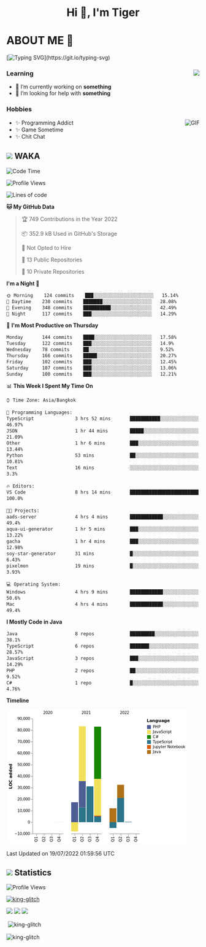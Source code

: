 <h1 align="center">Hi 👋, I'm Tiger</h1>




# ABOUT ME 💬

[![Typing SVG](https://readme-typing-svg.herokuapp.com?color=22F771&vCenter=true&lines=A+perssionate+developer+from+nowhere.)](https://git.io/typing-svg)

<div>
 <img align="right" src="https://spotify-github-profile.vercel.app/api/view?uid=12129734423&cover_image=false&theme=default&bar_color=22d016&bar_color_cover=true" />
 <h3>Learning</h3>
 
 <ul>
  <li>🔭 I’m currently working on <b>something</b></li>
  <li>🤝 I’m looking for help with <b>something</b></li>
 </ul>
 
</div>
<div>
 <h3>Hobbies</h3>
 <img align="right" height="475px"  alt="GIF" src="https://i.pinimg.com/originals/1f/b7/db/1fb7dbee557e5ed509f7517da8a84d58.gif" />
 <ul>
  <li>✨ Programming Addict</li>
  <li>✨ Game Sometime</li>
  <li>✨ Chit Chat</li>
 </ul>
 
</div>



## <img height="40" src="https://raw.githubusercontent.com/innng/innng/master/assets/kyubey.gif"/> WAKA

<!--START_SECTION:waka-->
![Code Time](http://img.shields.io/badge/Code%20Time-0%20secs-blue)

![Profile Views](http://img.shields.io/badge/Profile%20Views-0-blue)

![Lines of code](https://img.shields.io/badge/From%20Hello%20World%20I%27ve%20Written-247%20Thousand%20lines%20of%20code-blue)

**🐱 My GitHub Data** 

> 🏆 749 Contributions in the Year 2022
 > 
> 📦 352.9 kB Used in GitHub's Storage 
 > 
> 🚫 Not Opted to Hire
 > 
> 📜 13 Public Repositories 
 > 
> 🔑 10 Private Repositories  
 > 
**I'm a Night 🦉** 

```text
🌞 Morning    124 commits    ███░░░░░░░░░░░░░░░░░░░░░░   15.14% 
🌆 Daytime    230 commits    ███████░░░░░░░░░░░░░░░░░░   28.08% 
🌃 Evening    348 commits    ██████████░░░░░░░░░░░░░░░   42.49% 
🌙 Night      117 commits    ███░░░░░░░░░░░░░░░░░░░░░░   14.29%

```
📅 **I'm Most Productive on Thursday** 

```text
Monday       144 commits    ████░░░░░░░░░░░░░░░░░░░░░   17.58% 
Tuesday      122 commits    ███░░░░░░░░░░░░░░░░░░░░░░   14.9% 
Wednesday    78 commits     ██░░░░░░░░░░░░░░░░░░░░░░░   9.52% 
Thursday     166 commits    █████░░░░░░░░░░░░░░░░░░░░   20.27% 
Friday       102 commits    ███░░░░░░░░░░░░░░░░░░░░░░   12.45% 
Saturday     107 commits    ███░░░░░░░░░░░░░░░░░░░░░░   13.06% 
Sunday       100 commits    ███░░░░░░░░░░░░░░░░░░░░░░   12.21%

```


📊 **This Week I Spent My Time On** 

```text
⌚︎ Time Zone: Asia/Bangkok

💬 Programming Languages: 
TypeScript               3 hrs 52 mins       ███████████░░░░░░░░░░░░░░   46.97% 
JSON                     1 hr 44 mins        █████░░░░░░░░░░░░░░░░░░░░   21.09% 
Other                    1 hr 6 mins         ███░░░░░░░░░░░░░░░░░░░░░░   13.44% 
Python                   53 mins             ██░░░░░░░░░░░░░░░░░░░░░░░   10.81% 
Text                     16 mins             ░░░░░░░░░░░░░░░░░░░░░░░░░   3.3%

🔥 Editors: 
VS Code                  8 hrs 14 mins       █████████████████████████   100.0%

🐱‍💻 Projects: 
aads-server              4 hrs 4 mins        ████████████░░░░░░░░░░░░░   49.4% 
aqua-ui-generator        1 hr 5 mins         ███░░░░░░░░░░░░░░░░░░░░░░   13.22% 
gacha                    1 hr 4 mins         ███░░░░░░░░░░░░░░░░░░░░░░   12.98% 
soy-star-generator       31 mins             █░░░░░░░░░░░░░░░░░░░░░░░░   6.43% 
pixelmon                 19 mins             █░░░░░░░░░░░░░░░░░░░░░░░░   3.93%

💻 Operating System: 
Windows                  4 hrs 9 mins        ████████████░░░░░░░░░░░░░   50.6% 
Mac                      4 hrs 4 mins        ████████████░░░░░░░░░░░░░   49.4%

```

**I Mostly Code in Java** 

```text
Java                     8 repos             █████████░░░░░░░░░░░░░░░░   38.1% 
TypeScript               6 repos             ███████░░░░░░░░░░░░░░░░░░   28.57% 
JavaScript               3 repos             ███░░░░░░░░░░░░░░░░░░░░░░   14.29% 
PHP                      2 repos             ██░░░░░░░░░░░░░░░░░░░░░░░   9.52% 
C#                       1 repo              █░░░░░░░░░░░░░░░░░░░░░░░░   4.76%

```


**Timeline**

![Chart not found](https://raw.githubusercontent.com/king-glitch/king-glitch/main/charts/bar_graph.png) 


 Last Updated on 19/07/2022 01:59:56 UTC
<!--END_SECTION:waka-->
## <img height="40" src="https://raw.githubusercontent.com/innng/innng/master/assets/kyubey.gif"/> Statistics
![Profile Views](https://komarev.com/ghpvc/?username=king-glitch)  

<p align="left"> 
 <a href="https://github.com/ryo-ma/github-profile-trophy">
  <img src="https://github-profile-trophy.vercel.app/?username=king-glitch&theme=dracula" alt="king-glitch" />
 </a> </p>

![](https://github-profile-summary-cards.vercel.app/api/cards/profile-details?username=king-glitch&theme=dracula)
![](https://github-profile-summary-cards.vercel.app/api/cards/stats?username=king-glitch&theme=dracula) 
![](https://github-profile-summary-cards.vercel.app/api/cards/productive-time?username=king-glitch&theme=dracula)


<p>&nbsp;<img align="center" src="https://github-readme-stats.vercel.app/api?username=king-glitch&theme=dracula" alt="king-glitch" /></p>

<p><img align="center" src="https://github-readme-streak-stats.herokuapp.com/?user=king-glitch&theme=dracula" alt="king-glitch" /></p>
